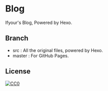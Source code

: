 # Blog

Ifyour's Blog, Powered by Hexo.

## Branch
- src : All the original files, powered by Hexo.
- master : For GitHub Pages.

## License
[![CC0](https://i.creativecommons.org/p/zero/1.0/88x31.png)](https://creativecommons.org/publicdomain/zero/1.0/)